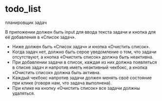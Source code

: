 # todo_list
планировщик задач

 В приложении должен быть input для ввода текста задачи и кнопка для её добавления в «Список задач».
- Ниже должен быть «Список задач» и кнопка «Очистить список».
- Когда задач нет, должно быть серое уведомление о том, что задачи отсутствуют, а кнопка «Очистить список» должна быть неактивна.
- При добавлении задачи в список, каждая из них должна появляться в списке задач и напротив иметь неактивный чекбокс, а кнопка «Очистить список» должна быть активна.
- Каждый чекбокс напротив задачи должен менять своё состояние при клике (говоря нам, что задача выполнена).
- При клике на кнопку «Очистить список» все задачи должны удаляться.

